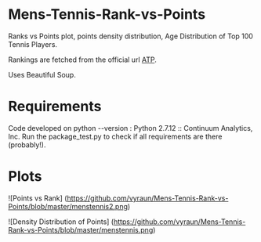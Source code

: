 # Mens-Tennis-Rank-vs-Points
Ranks vs Points plot, points density distribution, Age Distribution of Top 100 Tennis Players.

Rankings are fetched from the official url [ATP](http://www.atpworldtour.com/en/rankings/singles).

Uses Beautiful Soup.

# Requirements
Code developed on python --version : Python 2.7.12 :: Continuum Analytics, Inc.
Run the package_test.py to check if all requirements are there (probably!).

# Plots
![Points vs Rank]
(https://github.com/vyraun/Mens-Tennis-Rank-vs-Points/blob/master/menstennis2.png)

![Density Distribution of Points]
(https://github.com/vyraun/Mens-Tennis-Rank-vs-Points/blob/master/menstennis.png)


